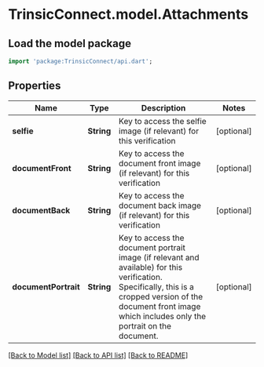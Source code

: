 # TrinsicConnect.model.Attachments

## Load the model package
```dart
import 'package:TrinsicConnect/api.dart';
```

## Properties
Name | Type | Description | Notes
------------ | ------------- | ------------- | -------------
**selfie** | **String** | Key to access the selfie image (if relevant) for this verification | [optional] 
**documentFront** | **String** | Key to access the document front image (if relevant) for this verification | [optional] 
**documentBack** | **String** | Key to access the document back image (if relevant) for this verification | [optional] 
**documentPortrait** | **String** | Key to access the document portrait image (if relevant and available) for this verification.                Specifically, this is a cropped version of the document front image which includes only the portrait on the document. | [optional] 

[[Back to Model list]](../README.md#documentation-for-models) [[Back to API list]](../README.md#documentation-for-api-endpoints) [[Back to README]](../README.md)


